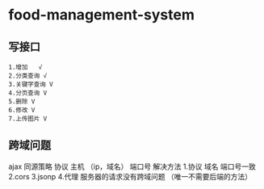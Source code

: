 # food-management-system
## 写接口
    1.增加   √
    2.分类查询 √  
    3.关键字查询 V
    4.分页查询 V
    5.删除 V
    6.修改 V  
    7.上传图片 V

## 跨域问题
ajax 同源策略  协议  主机 （ip，域名） 端口号
解决方法
    1.协议 域名 端口号一致
    2.cors
    3.jsonp
    4.代理 服务器的请求没有跨域问题 （唯一不需要后端的方法）


